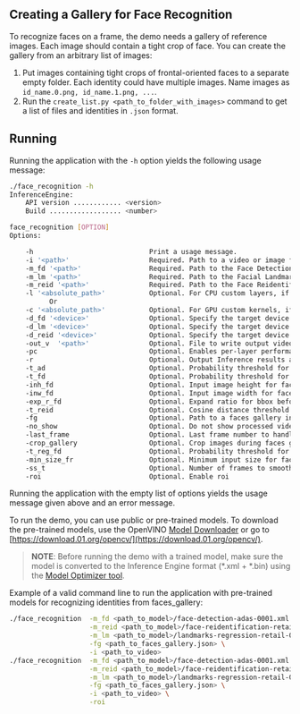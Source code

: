 ## Creating a Gallery for Face Recognition

To recognize faces on a frame, the demo needs a gallery of reference images. Each image should contain a tight crop of face. You can create the gallery from an arbitrary list of images:
1. Put images containing tight crops of frontal-oriented faces to a separate empty folder. Each identity could have multiple images. Name images as `id_name.0.png, id_name.1.png, ...`.
2. Run the `create_list.py <path_to_folder_with_images>` command to get a list of files and identities in `.json` format.

## Running

Running the application with the `-h` option yields the following usage message:
```sh
./face_recognition -h
InferenceEngine:
    API version ............ <version>
    Build .................. <number>

face_recognition [OPTION]
Options:

    -h                             Print a usage message.
    -i '<path>'                    Required. Path to a video or image file. Default value is "cam" to work with camera.
    -m_fd '<path>'                 Required. Path to the Face Detection Retail model (.xml) file.
    -m_lm '<path>'                 Required. Path to the Facial Landmarks Regression Retail model (.xml) file.
    -m_reid '<path>'               Required. Path to the Face Reidentification Retail model (.xml) file.
    -l '<absolute_path>'           Optional. For CPU custom layers, if any. Absolute path to a shared library with the kernels implementation.
          Or
    -c '<absolute_path>'           Optional. For GPU custom kernels, if any. Absolute path to an .xml file with the kernels description.
    -d_fd '<device>'               Optional. Specify the target device for Face Detection Retail (CPU, GPU, FPGA, HDDL, MYRIAD, or HETERO).
    -d_lm '<device>'               Optional. Specify the target device for Landmarks Regression Retail (CPU, GPU, FPGA, HDDL, MYRIAD, or HETERO). 
    -d_reid '<device>'             Optional. Specify the target device for Face Reidentification Retail (CPU, GPU, FPGA, HDDL, MYRIAD, or HETERO). 
    -out_v  '<path>'               Optional. File to write output video with visualization to.
    -pc                            Optional. Enables per-layer performance statistics.
    -r                             Optional. Output Inference results as raw values.
    -t_ad                          Optional. Probability threshold for person/action detection.
    -t_fd                          Optional. Probability threshold for face detections.
    -inh_fd                        Optional. Input image height for face detector.
    -inw_fd                        Optional. Input image width for face detector.
    -exp_r_fd                      Optional. Expand ratio for bbox before face recognition.
    -t_reid                        Optional. Cosine distance threshold between two vectors for face reidentification.
    -fg                            Optional. Path to a faces gallery in .json format.
    -no_show                       Optional. Do not show processed video.
    -last_frame                    Optional. Last frame number to handle in demo. If negative, handle all input video.
    -crop_gallery                  Optional. Crop images during faces gallery creation.
    -t_reg_fd                      Optional. Probability threshold for face detections during database registration.
    -min_size_fr                   Optional. Minimum input size for faces during database registration.
    -ss_t                          Optional. Number of frames to smooth actions.
    -roi                           Optional. Enable roi
```

Running the application with the empty list of options yields the usage message given above and an error message.

To run the demo, you can use public or pre-trained models. To download the pre-trained models, use the OpenVINO [Model Downloader](https://github.com/opencv/open_model_zoo/tree/master/model_downloader) or go to [https://download.01.org/opencv/](https://download.01.org/opencv/).

> **NOTE**: Before running the demo with a trained model, make sure the model is converted to the Inference Engine format (\*.xml + \*.bin) using the [Model Optimizer tool](https://docs.openvinotoolkit.org/latest/_docs_MO_DG_Deep_Learning_Model_Optimizer_DevGuide.html).

Example of a valid command line to run the application with pre-trained models for recognizing identities from faces_gallery:
```sh
./face_recognition  -m_fd <path_to_model>/face-detection-adas-0001.xml \
                    -m_reid <path_to_model>/face-reidentification-retail-0095.xml \
                    -m_lm <path_to_model>/landmarks-regression-retail-0009.xml \
                    -fg <path_to_faces_gallery.json> \
                    -i <path_to_video>
./face_recognition  -m_fd <path_to_model>/face-detection-adas-0001.xml \
                    -m_reid <path_to_model>/face-reidentification-retail-0095.xml \
                    -m_lm <path_to_model>/landmarks-regression-retail-0009.xml \
                    -fg <path_to_faces_gallery.json> \
                    -i <path_to_video> \
                    -roi
```
